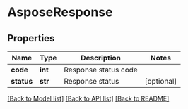 # AsposeResponse

## Properties
Name | Type | Description | Notes
------------ | ------------- | ------------- | -------------
**code** | **int** | Response status code | 
**status** | **str** | Response status | [optional] 

[[Back to Model list]](../README.md#documentation-for-models) [[Back to API list]](../README.md#documentation-for-api-endpoints) [[Back to README]](../README.md)


